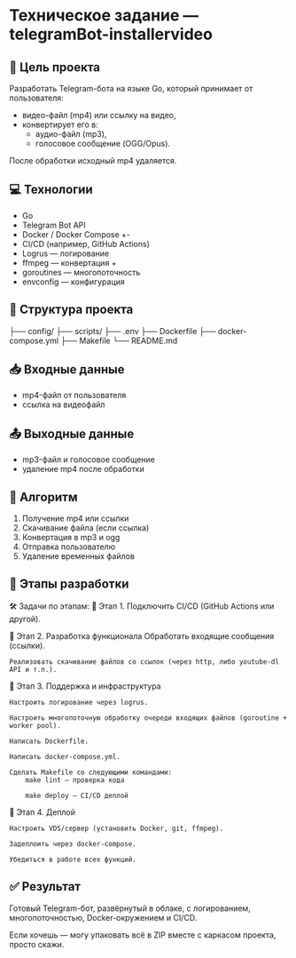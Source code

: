 # Техническое задание — telegramBot-installervideo

## 🎯 Цель проекта
Разработать Telegram-бота на языке Go, который принимает от пользователя:
- видео-файл (mp4) или ссылку на видео,
- конвертирует его в:
  - аудио-файл (mp3),
  - голосовое сообщение (OGG/Opus).

После обработки исходный mp4 удаляется.

## 💻 Технологии
- Go
- Telegram Bot API
- Docker / Docker Compose +-
- CI/CD (например, GitHub Actions)
- Logrus — логирование
- ffmpeg — конвертация            +
- goroutines — многопоточность
- envconfig — конфигурация

## 📂 Структура проекта


├── config/
├── scripts/
├── .env
├── Dockerfile
├── docker-compose.yml
├── Makefile
└── README.md


## 📥 Входные данные
- mp4-файл от пользователя
- ссылка на видеофайл

## 📤 Выходные данные
- mp3-файл и голосовое сообщение
- удаление mp4 после обработки

## 🔁 Алгоритм
1. Получение mp4 или ссылки
2. Скачивание файла (если ссылка)
3. Конвертация в mp3 и ogg
4. Отправка пользователю
5. Удаление временных файлов

## 📌 Этапы разработки
🛠 Задачи по этапам:
📌 Этап 1. 
    Подключить CI/CD (GitHub Actions или другой).

📌 Этап 2. Разработка функционала
    Обработать входящие сообщения (ссылки).

    Реализовать скачивание файлов со ссылок (через http, либо youtube-dl API и т.п.).

📌 Этап 3. Поддержка и инфраструктура

    Настроить логирование через logrus.

    Настроить многопоточную обработку очереди входящих файлов (goroutine + worker pool).

    Написать Dockerfile.

    Написать docker-compose.yml.

    Сделать Makefile со следующими командами:
        make lint — проверка кода

        make deploy — CI/CD деплой

📌 Этап 4. Деплой

    Настроить VDS/сервер (установить Docker, git, ffmpeg).

    Задеплоить через docker-compose.

    Убедиться в работе всех функций.


## ✅ Результат
Готовый Telegram-бот, развёрнутый в облаке, с логированием, многопоточностью, Docker-окружением и CI/CD.

Если хочешь — могу упаковать всё в ZIP вместе с каркасом проекта, просто скажи. 